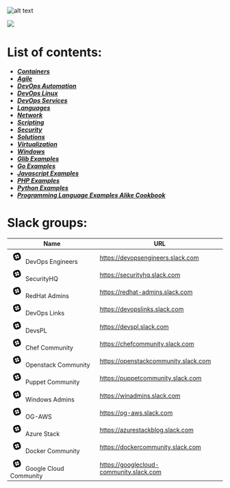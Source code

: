 
![alt text](https://www.researchgate.net/profile/Henrique_Gaspar/publication/325361376/figure/fig2/AS:630135694831618@1527247465316/DevOps-as-culture-in-software-development-Kornilova-2018.png)

![](https://cookbook.fortinet.com/wp-content/uploads/sysadmin_notes-logo-2.gif)

# List of contents:
- ***[Containers](Containers/List.md)***
- ***[Agile](Agile/List.md)***
- ***[DevOps Automation](DevOps_Automation/List.md)***
- ***[DevOps Linux](DevOps_Linux/List.md)***
- ***[DevOps Services](DevOpsServices/List.md)***
- ***[Languages](Languages/List.md)***
- ***[Network](Network/List.md)***
- ***[Scripting](Scripts/List.md)***
- ***[Security](Security/List.md)***
- ***[Solutions](Solutions/List.md)***
- ***[Virtualization](Virtualization/List.md)***
- ***[Windows](Windows/List.md)***
- ***[Glib Examples](Glib_Examples/List.md)***
- ***[Go Examples](Go_Examples/List.md)***
- ***[Javascript Examples](Javascript_Examples/List.md)***
- ***[PHP Examples](PHP_Examples/List.md)***
- ***[Python Examples](Python_Examples/List.md)***
- ***[Programming Language Examples Alike Cookbook](Programming_Language_Examples_Like_Cookbook/List.md)***


# Slack groups:

| Name                         | URL                                                             |
|------------------------------|-----------------------------------------------------------------|
| ![Slack](SlackIcon.png) DevOps Engineers             | https://devopsengineers.slack.com       |
| ![Slack](SlackIcon.png) SecurityHQ                   | https://securityhq.slack.com            |
| ![Slack](SlackIcon.png) RedHat Admins                | https://redhat-admins.slack.com         |
| ![Slack](SlackIcon.png) DevOps Links                 | https://devopslinks.slack.com           |
| ![Slack](SlackIcon.png) DevsPL                       | https://devspl.slack.com                |
| ![Slack](SlackIcon.png) Chef Community               | https://chefcommunity.slack.com         |
| ![Slack](SlackIcon.png) Openstack Community          | https://openstackcommunity.slack.com    |
| ![Slack](SlackIcon.png) Puppet Community             | https://puppetcommunity.slack.com       |
| ![Slack](SlackIcon.png) Windows Admins               | https://winadmins.slack.com             |
| ![Slack](SlackIcon.png) OG-AWS                       | https://og-aws.slack.com                |
| ![Slack](SlackIcon.png) Azure Stack                  | https://azurestackblog.slack.com        |
| ![Slack](SlackIcon.png) Docker Community             | https://dockercommunity.slack.com       |
| ![Slack](SlackIcon.png) Google Cloud Community       | https://googlecloud-community.slack.com |
